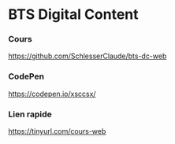 # BTS Digital Content

### Cours
https://github.com/SchlesserClaude/bts-dc-web



### CodePen
https://codepen.io/xsccsx/



### Lien rapide
https://tinyurl.com/cours-web	
